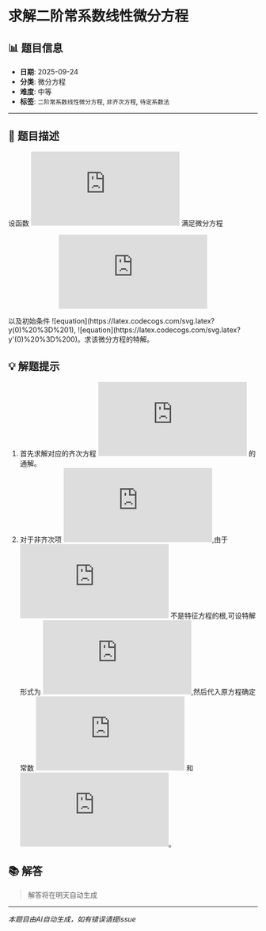 # 求解二阶常系数线性微分方程

## 📊 题目信息

- **日期**: 2025-09-24
- **分类**: 微分方程
- **难度**: 中等
- **标签**: `二阶常系数线性微分方程`, `非齐次方程`, `待定系数法`

---

## 📝 题目描述

设函数 ![equation](https://latex.codecogs.com/svg.latex?y%20%3D%20y(x)) 满足微分方程 <div align="center">

![Mathematical Formula](https://latex.codecogs.com/svg.latex?y''%20-%202y'%20%2B%205y%20%3D%20e%5Ex%20%5Ccos(2x))

</div> 以及初始条件 ![equation](https://latex.codecogs.com/svg.latex?y(0)%20%3D%201), ![equation](https://latex.codecogs.com/svg.latex?y'(0)%20%3D%200)。求该微分方程的特解。

## 💡 解题提示

1. 首先求解对应的齐次方程 ![equation](https://latex.codecogs.com/svg.latex?y''%20-%202y'%20%2B%205y%20%3D%200) 的通解。
2. 对于非齐次项 ![equation](https://latex.codecogs.com/svg.latex?e%5Ex%20%5Ccos(2x)),由于 ![equation](https://latex.codecogs.com/svg.latex?1%20%5Cpm%202i) 不是特征方程的根,可设特解形式为 ![equation](https://latex.codecogs.com/svg.latex?y_p%5E*%20%3D%20e%5Ex%20(A%20%5Ccos(2x)%20%2B%20B%20%5Csin(2x))),然后代入原方程确定常数 ![equation](https://latex.codecogs.com/svg.latex?A) 和 ![equation](https://latex.codecogs.com/svg.latex?B)。

## 📚 解答

> 解答将在明天自动生成

---

*本题目由AI自动生成，如有错误请提issue*
